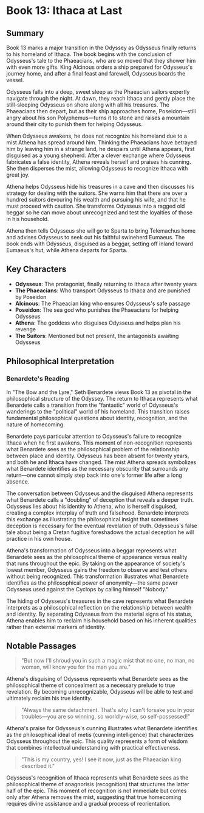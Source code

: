 # Book 13: Ithaca at Last

## Summary

Book 13 marks a major transition in the Odyssey as Odysseus finally returns to his homeland of Ithaca. The book begins with the conclusion of Odysseus's tale to the Phaeacians, who are so moved that they shower him with even more gifts. King Alcinous orders a ship prepared for Odysseus's journey home, and after a final feast and farewell, Odysseus boards the vessel.

Odysseus falls into a deep, sweet sleep as the Phaeacian sailors expertly navigate through the night. At dawn, they reach Ithaca and gently place the still-sleeping Odysseus on shore along with all his treasures. The Phaeacians then depart, but as their ship approaches home, Poseidon—still angry about his son Polyphemus—turns it to stone and raises a mountain around their city to punish them for helping Odysseus.

When Odysseus awakens, he does not recognize his homeland due to a mist Athena has spread around him. Thinking the Phaeacians have betrayed him by leaving him in a strange land, he despairs until Athena appears, first disguised as a young shepherd. After a clever exchange where Odysseus fabricates a false identity, Athena reveals herself and praises his cunning. She then disperses the mist, allowing Odysseus to recognize Ithaca with great joy.

Athena helps Odysseus hide his treasures in a cave and then discusses his strategy for dealing with the suitors. She warns him that there are over a hundred suitors devouring his wealth and pursuing his wife, and that he must proceed with caution. She transforms Odysseus into a ragged old beggar so he can move about unrecognized and test the loyalties of those in his household.

Athena then tells Odysseus she will go to Sparta to bring Telemachus home and advises Odysseus to seek out his faithful swineherd Eumaeus. The book ends with Odysseus, disguised as a beggar, setting off inland toward Eumaeus's hut, while Athena departs for Sparta.

## Key Characters

- **Odysseus**: The protagonist, finally returning to Ithaca after twenty years
- **The Phaeacians**: Who transport Odysseus to Ithaca and are punished by Poseidon
- **Alcinous**: The Phaeacian king who ensures Odysseus's safe passage
- **Poseidon**: The sea god who punishes the Phaeacians for helping Odysseus
- **Athena**: The goddess who disguises Odysseus and helps plan his revenge
- **The Suitors**: Mentioned but not present, the antagonists awaiting Odysseus

## Philosophical Interpretation

### Benardete's Reading

In "The Bow and the Lyre," Seth Benardete views Book 13 as pivotal in the philosophical structure of the Odyssey. The return to Ithaca represents what Benardete calls a transition from the "fantastic" world of Odysseus's wanderings to the "political" world of his homeland. This transition raises fundamental philosophical questions about identity, recognition, and the nature of homecoming.

Benardete pays particular attention to Odysseus's failure to recognize Ithaca when he first awakens. This moment of non-recognition represents what Benardete sees as the philosophical problem of the relationship between place and identity. Odysseus has been absent for twenty years, and both he and Ithaca have changed. The mist Athena spreads symbolizes what Benardete identifies as the necessary obscurity that surrounds any return—one cannot simply step back into one's former life after a long absence.

The conversation between Odysseus and the disguised Athena represents what Benardete calls a "doubling" of deception that reveals a deeper truth. Odysseus lies about his identity to Athena, who is herself disguised, creating a complex interplay of truth and falsehood. Benardete interprets this exchange as illustrating the philosophical insight that sometimes deception is necessary for the eventual revelation of truth. Odysseus's false tale about being a Cretan fugitive foreshadows the actual deception he will practice in his own house.

Athena's transformation of Odysseus into a beggar represents what Benardete sees as the philosophical theme of appearance versus reality that runs throughout the epic. By taking on the appearance of society's lowest member, Odysseus gains the freedom to observe and test others without being recognized. This transformation illustrates what Benardete identifies as the philosophical power of anonymity—the same power Odysseus used against the Cyclops by calling himself "Nobody."

The hiding of Odysseus's treasures in the cave represents what Benardete interprets as a philosophical reflection on the relationship between wealth and identity. By separating Odysseus from the material signs of his status, Athena enables him to reclaim his household based on his inherent qualities rather than external markers of identity.

## Notable Passages

> "But now I'll shroud you in such a magic mist that no one, no man, no woman, will know you for the man you are."

Athena's disguising of Odysseus represents what Benardete sees as the philosophical theme of concealment as a necessary prelude to true revelation. By becoming unrecognizable, Odysseus will be able to test and ultimately reclaim his true identity.

> "Always the same detachment. That's why I can't forsake you in your troubles—you are so winning, so worldly-wise, so self-possessed!"

Athena's praise for Odysseus's cunning illustrates what Benardete identifies as the philosophical ideal of metis (cunning intelligence) that characterizes Odysseus throughout the epic. This quality represents a form of wisdom that combines intellectual understanding with practical effectiveness.

> "This is my country, yes! I see it now, just as the Phaeacian king described it."

Odysseus's recognition of Ithaca represents what Benardete sees as the philosophical theme of anagnorisis (recognition) that structures the latter half of the epic. This moment of recognition is not immediate but comes only after Athena removes the mist, suggesting that true homecoming requires divine assistance and a gradual process of reorientation.
